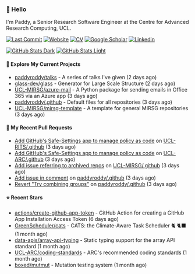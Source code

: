 ### 👋 Hello

I'm Paddy, a Senior Research Software Engineer at the Centre for Advanced
Research Computing, UCL.

[![Last Commit](https://img.shields.io/github/last-commit/paddyroddy/paddyroddy/main?label=updated)](https://github.com/paddyroddy)
[![Website](https://img.shields.io/badge/GitHub%20Pages-222?logo=githubpages&logoColor=fff&style=for-the-badge&style=flat)](https://paddyroddy.github.io)
[![CV](https://img.shields.io/badge/CV-PDF-pink.svg)](https://paddyroddy.github.io/cv)
[![Google Scholar](https://img.shields.io/badge/Google%20Scholar-4285F4?logo=googlescholar&logoColor=fff&style=for-the-badge&style=flat)](https://scholar.google.com/citations?user=OFigHUwAAAAJ)
[![Linkedin](https://img.shields.io/badge/LinkedIn-0A66C2?logo=linkedin&logoColor=fff&style=for-the-badge&style=flat)](https://www.linkedin.com/in/patrickjamesroddy)

[![GitHub Stats Dark](https://github-readme-stats-paddyroddy.vercel.app/api?username=paddyroddy&disable_animations=true&hide_border=true&hide_title=true&include_all_commits=true&rank_icon=github&show=prs_merged,reviews&show_icons=true&theme=tokyonight)](https://github.com/paddyroddy/paddyroddy#gh-dark-mode-only)
[![GitHub Stats Light](https://github-readme-stats-paddyroddy.vercel.app/api?username=paddyroddy&disable_animations=true&hide_border=true&hide_title=true&include_all_commits=true&rank_icon=github&show=prs_merged,reviews&show_icons=true&theme=default)](https://github.com/paddyroddy/paddyroddy#gh-light-mode-only)

#### 👷 Explore My Current Projects

- [paddyroddy/talks](https://github.com/paddyroddy/talks) - A series of talks I&#39;ve given
  (2 days ago)
- [glass-dev/glass](https://github.com/glass-dev/glass) - Generator for Large Scale Structure
  (2 days ago)
- [UCL-MIRSG/azure-mail](https://github.com/UCL-MIRSG/azure-mail) - A Python package for sending emails in Office 365 via an Azure app
  (3 days ago)
- [paddyroddy/.github](https://github.com/paddyroddy/.github) - Default files for all repositories
  (3 days ago)
- [UCL-MIRSG/mirsg-template](https://github.com/UCL-MIRSG/mirsg-template) - A template for general MIRSG repositories
  (3 days ago)

#### 🔨 My Recent Pull Requests

- [Add GitHub&#39;s Safe-Settings app to manage policy as code](https://github.com/UCL-RITS/.github/pull/4) on [UCL-RITS/.github](https://github.com/UCL-RITS/.github)
  (3 days ago)
- [Add GitHub&#39;s Safe-Settings app to manage policy as code](https://github.com/UCL-ARC/.github/pull/24) on [UCL-ARC/.github](https://github.com/UCL-ARC/.github)
  (3 days ago)
- [Add issue referring to archived repos](https://github.com/UCL-MIRSG/.github/pull/164) on [UCL-MIRSG/.github](https://github.com/UCL-MIRSG/.github)
  (3 days ago)
- [Add issue in comment](https://github.com/paddyroddy/.github/pull/279) on [paddyroddy/.github](https://github.com/paddyroddy/.github)
  (3 days ago)
- [Revert &#34;Try combining groups&#34;](https://github.com/paddyroddy/.github/pull/278) on [paddyroddy/.github](https://github.com/paddyroddy/.github)
  (3 days ago)

#### ⭐ Recent Stars

- [actions/create-github-app-token](https://github.com/actions/create-github-app-token) - GitHub Action for creating a GitHub App Installation Access Token
  (6 days ago)
- [GreenScheduler/cats](https://github.com/GreenScheduler/cats) - CATS: the Climate-Aware Task Scheduler 🐈 🐈‍⬛
  (1 month ago)
- [data-apis/array-api-typing](https://github.com/data-apis/array-api-typing) - Static typing support for the array API standard
  (1 month ago)
- [UCL-ARC/coding-standards](https://github.com/UCL-ARC/coding-standards) - ARC&#39;s recommended coding standards
  (1 month ago)
- [boxed/mutmut](https://github.com/boxed/mutmut) - Mutation testing system
  (1 month ago)

